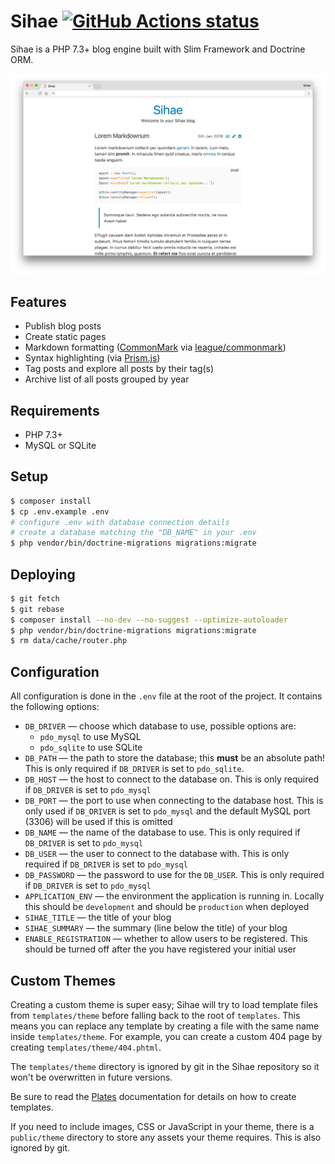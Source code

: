 # Sihae <a href="https://github.com/imjoehaines/sihae"><img alt="GitHub Actions status" src="https://github.com/imjoehaines/sihae/workflows/CI/badge.svg"></a>

Sihae is a PHP 7.3+ blog engine built with Slim Framework and Doctrine ORM.

[![Sihae home page](screenshot.png)](https://raw.githubusercontent.com/imjoehaines/sihae/master/screenshot.png)

## Features

- Publish blog posts
- Create static pages
- Markdown formatting ([CommonMark](http://commonmark.org/) via [league/commonmark](https://github.com/thephpleague/commonmark))
- Syntax highlighting (via [Prism.js](http://prismjs.com/))
- Tag posts and explore all posts by their tag(s)
- Archive list of all posts grouped by year

## Requirements

- PHP 7.3+
- MySQL or SQLite

## Setup

```sh
$ composer install
$ cp .env.example .env
# configure .env with database connection details
# create a database matching the "DB_NAME" in your .env
$ php vendor/bin/doctrine-migrations migrations:migrate
```

## Deploying

```sh
$ git fetch
$ git rebase
$ composer install --no-dev --no-suggest --optimize-autoloader
$ php vendor/bin/doctrine-migrations migrations:migrate
$ rm data/cache/router.php
```

## Configuration

All configuration is done in the `.env` file at the root of the project. It contains the following options:

- `DB_DRIVER` &mdash; choose which database to use, possible options are:
  - `pdo_mysql` to use MySQL
  - `pdo_sqlite` to use SQLite
- `DB_PATH` &mdash; the path to store the database; this **must** be an absolute path! This is only required if `DB_DRIVER` is set to `pdo_sqlite`.
- `DB_HOST` &mdash; the host to connect to the database on. This is only required if `DB_DRIVER` is set to `pdo_mysql`
- `DB_PORT` &mdash; the port to use when connecting to the database host. This is only used if `DB_DRIVER` is set to `pdo_mysql` and the default MySQL port (3306) will be used if this is omitted
- `DB_NAME` &mdash; the name of the database to use. This is only required if `DB_DRIVER` is set to `pdo_mysql`
- `DB_USER` &mdash; the user to connect to the database with. This is only required if `DB_DRIVER` is set to `pdo_mysql`
- `DB_PASSWORD` &mdash; the password to use for the `DB_USER`. This is only required if `DB_DRIVER` is set to `pdo_mysql`
- `APPLICATION_ENV` &mdash; the environment the application is running in. Locally this should be `development` and should be `production` when deployed
- `SIHAE_TITLE` &mdash; the title of your blog
- `SIHAE_SUMMARY` &mdash; the summary (line below the title) of your blog
- `ENABLE_REGISTRATION` &mdash; whether to allow users to be registered. This should be turned off after the you have registered your initial user

## Custom Themes

Creating a custom theme is super easy; Sihae will try to load template files from `templates/theme` before falling back to the root of `templates`. This means you can replace any template by creating a file with the same name inside `templates/theme`. For example, you can create a custom 404 page by creating `templates/theme/404.phtml`.

The `templates/theme` directory is ignored by git in the Sihae repository so it won't be overwritten in future versions.

Be sure to read the [Plates](http://platesphp.com/) documentation for details on how to create templates.

If you need to include images, CSS or JavaScript in your theme, there is a `public/theme` directory to store any assets your theme requires. This is also ignored by git.
